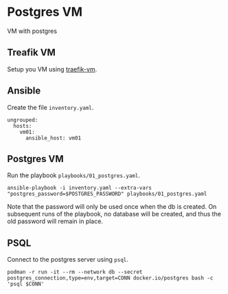 # Postgres VM

VM with postgres

## Treafik VM

Setup you VM using [traefik-vm](https://github.com/andrtell/traefik-vm).

## Ansible

Create the file `inventory.yaml`.

```
ungrouped:
  hosts:
    vm01:
      ansible_host: vm01
```

## Postgres VM

Run the playbook `playbooks/01_postgres.yaml`.

```
ansible-playbook -i inventory.yaml --extra-vars "postgres_password=$POSTGRES_PASSWORD" playbooks/01_postgres.yaml
```

Note that the password will only be used once when the db is created. On subsequent runs of the playbook,
no database will be created, and thus the old password will remain in place.

## PSQL

Connect to the postgres server using `psql`.

```
podman -r run -it --rm --network db --secret postgres_connection,type=env,target=CONN docker.io/postgres bash -c 'psql $CONN'
```
